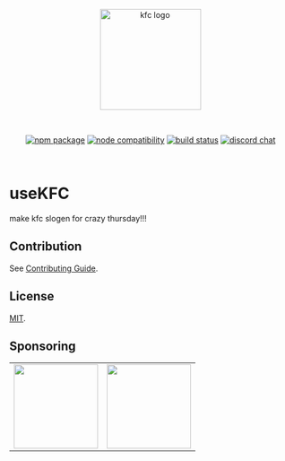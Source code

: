<p align="center">
  <a href="https://use-kfc.deno.dev" target="_blank" rel="noopener noreferrer">
    <img width="180" src="https://cdn.jsdelivr.net/gh/crazy-thursday/useKFC/material/FrenchFries.svg" alt="kfc logo" />
  </a>
</p>
<br />
<p align="center">
  <a href="https://www.npmjs.com/package/@crazy-thursday/use-kfc"><img src="https://img.shields.io/npm/v/@crazy-thursday/use-kfc" alt="npm package"></a>
  <a href="https://nodejs.org/en/about/releases/"><img src="https://img.shields.io/node/v/@crazy-thursday/use-kfc" alt="node compatibility"></a>
  <a href="https://github.com/crazy-thursday/useKFC/actions/workflows/deploy-deno.yml"><img src="https://github.com/crazy-thursday/useKFC/actions/workflows/deploy-deno.yml/badge.svg?branch=main" alt="build status"></a>
  <a href="https://discord.gg/b2SCucyKyn"><img src="https://img.shields.io/badge/chat-discord-blue?style=flat&logo=discord" alt="discord chat"></a>
</p>
<br />
<p align="center">
  <h1>useKFC</h1>
  <p>make kfc slogen for crazy thursday!!!<p>
</p>

## Contribution

See [Contributing Guide](CONTRIBUTING.md).

## License

[MIT](LICENSE).

## Sponsoring

<table>
  <tr align="center">
    <td>
      <a href="https://www.buymeacoffee.com/innocces" target="_blank">
        <img width="150" src="https://api.iconify.design/vscode-icons:file-type-coffeescript.svg">
      </a>
    </td>
    <td>
      <a href="https://afdian.net/a/innocces" target="_blank">
        <img width="150" src="https://cdn.jsdelivr.net/gh/innocces/DrawingBed/2022-12-04/1670124736895-afdian.png">
      </a>
    </td>
  </tr>
</table>
